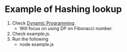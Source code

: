 # Example of Hashing lookup

1. Check [Dynamic Programming](https://www.geeksforgeeks.org/dynamic-programming/).
   - Will focus on using DP on Fibonacci number.
2. Check example.js.
3. Run the following
   - node example.js
